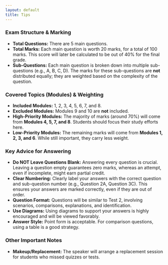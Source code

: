 ```yaml
---
layout: default
title: Tips
---
```


### Exam Structure & Marking

- **Total Questions:** There are 5 main questions.
- **Total Marks:** Each main question is worth 20 marks, for a total of 100 marks. This score will later be calculated to be out of 40% for the final grade.
- **Sub-Questions:** Each main question is broken down into multiple sub-questions (e.g., A, B, C, D). The marks for these sub-questions are **not** distributed equally; they are weighted based on the complexity of the question.

### Covered Topics (Modules) & Weighting

- **Included Modules:** 1, 2, 3, 4, 5, 6, 7, and 8.
- **Excluded Modules:** Modules 9 and 10 are **not** included.
- **High-Priority Modules:** The majority of marks (around 70%) will come from **Modules 4, 5, 7, and 8**. Students should focus their study efforts here.
- **Low-Priority Modules:** The remaining marks will come from **Modules 1, 2, 3, and 6**. While still important, they carry less weight.

### Key Advice for Answering

- **Do NOT Leave Questions Blank:** Answering every question is crucial. Leaving a question empty guarantees zero marks, whereas an attempt, even if incomplete, might earn partial credit.
- **Clear Numbering:** Clearly label your answers with the correct question and sub-question number (e.g., Question 2A, Question 3C). This ensures your answers are marked correctly, even if they are out of order.
- **Question Format:** Questions will be similar to Test 2, involving scenarios, comparisons, explanations, and identification.
- **Use Diagrams:** Using diagrams to support your answers is highly encouraged and will be viewed favorably.
- **Answer Style:** Point form is acceptable. For comparison questions, using a table is a good strategy.

### Other Important Notes

- **Makeup/Replacement:** The speaker will arrange a replacement session for students who missed quizzes or tests.

